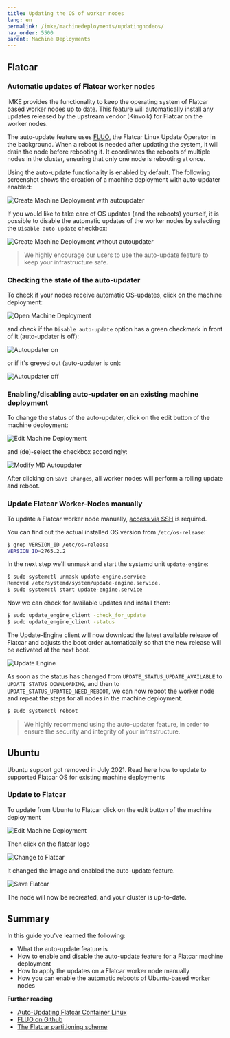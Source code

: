```yaml
---
title: Updating the OS of worker nodes
lang: en
permalink: /imke/machinedeployments/updatingnodeos/
nav_order: 5500
parent: Machine Deployments
---
```


## Flatcar

### Automatic updates of Flatcar worker nodes

iMKE provides the functionality to keep the operating system of Flatcar based worker nodes up to date.
This feature will automatically install any updates released by the upstream vendor (Kinvolk) for Flatcar
on the worker nodes.

The auto-update feature uses [FLUO](https://github.com/kinvolk/flatcar-linux-update-operator), the Flatcar Linux Update Operator in the background.
When a reboot is needed after updating the system, it will drain the node before rebooting it. It coordinates the reboots of multiple nodes in the cluster,
ensuring that only one node is rebooting at once.

Using the auto-update functionality is enabled by default. The following screenshot shows the creation of a machine deployment with auto-updater enabled:

![Create Machine Deployment with autoupdater](autoupdate_flatcar.png)

If you would like to take care of OS updates (and the reboots) yourself, it is possible to disable the automatic updates of the worker nodes by selecting the `Disable auto-update` checkbox:

![Create Machine Deployment without autoupdater](autoupdate_flatcar_disable.png)

> We highly encourage our users to use the auto-update feature to keep your infrastructure safe.

### Checking the state of the auto-updater

To check if your nodes receive automatic OS-updates, click on the machine deployment:

![Open Machine Deployment](autoupdate_open_md.png)

and check if the `Disable auto-update` option has a green checkmark in front of it (auto-updater is off):

![Autoupdater on](autoupdate_enabled.png)

or if it's greyed out (auto-updater is on):

![Autoupdater off](autoupdate_disabled.png)

### Enabling/disabling auto-updater on an existing machine deployment

To change the status of the auto-updater, click on the edit button of the machine deployment:

![Edit Machine Deployment](autoupdate_edit_md.png)

and (de)-select the checkbox accordingly:

![Modify MD Autoupdater](autoupdate_flatcar_modify.png)

After clicking on `Save Changes`, all worker nodes will perform a rolling update and reboot.

### Update Flatcar Worker-Nodes manually

To update a Flatcar worker node manually, [access via SSH](/imke/machinedeployments/add_ssh_key/) is required.

You can find out the actual installed OS version from `/etc/os-release`:

```bash
$ grep VERSION_ID /etc/os-release
VERSION_ID=2765.2.2
```

In the next step we'll unmask and start the systemd unit `update-engine`:

```bash
$ sudo systemctl unmask update-engine.service
Removed /etc/systemd/system/update-engine.service.
$ sudo systemctl start update-engine.service
```

Now we can check for available updates and install them:

```bash
$ sudo update_engine_client -check_for_update
$ sudo update_engine_client -status
```

The Update-Engine client will now download the latest available release of Flatcar and adjusts
the boot order automatically so that the new release will be activated at the next boot.

![Update Engine](fc_update_engine.gif)

As soon as the status has changed from `UPDATE_STATUS_UPDATE_AVAILABLE` to `UPDATE_STATUS_DOWNLOADING`,
and then to `UPDATE_STATUS_UPDATED_NEED_REBOOT`, we can now reboot the worker node and repeat the steps
for all nodes in the machine deployment.

````bash
$ sudo systemctl reboot
````

> We highly recommend using the auto-updater feature, in order to ensure the security and integrity of your infrastructure.

## Ubuntu

Ubuntu support got removed in July 2021. Read here how to update to supported Flatcar OS for existing machine deployments

### Update to Flatcar

To update from Ubuntu to Flatcar click on the edit button of the machine deployment

![Edit Machine Deployment](update_to_flatcar_edit.png)

Then click on the flatcar logo

![Change to Flatcar](update_to_flatcar.png)

It changed the Image and enabled the auto-update feature.

![Save Flatcar](update_to_flatcar_save.png)

The node will now be recreated, and your cluster is up-to-date.

## Summary

In this guide you've learned the following:

* What the auto-update feature is
* How to enable and disable the auto-update feature for a Flatcar machine deployment
* How to apply the updates on a Flatcar worker node manually
* How you can enable the automatic reboots of Ubuntu-based worker nodes

**Further reading**

* [Auto-Updating Flatcar Container Linux](https://kinvolk.io/docs/lokomotive/git-main/how-to-guides/auto-update-flatcar/)
* [FLUO on Github](https://github.com/kinvolk/flatcar-linux-update-operator)
* [The Flatcar partitioning scheme](https://kinvolk.io/docs/flatcar-container-linux/latest/reference/developer-guides/sdk-disk-partitions/)

